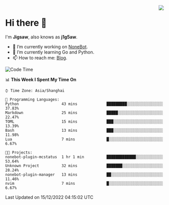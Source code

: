 <a href="#">
  <img align="right" src="https://github-readme-stats.vercel.app/api?username=j1g5awi&count_private=true&show_icons=true&title_color=80070B&text_color=B3B3B3&bg_color=212121&icon_color=80070B" />
</a>

# Hi there 👋

I'm **Jigsaw**, also knows as **j1g5aw**.

- 🔭 I’m currently working on [NoneBot](https://github.com/nonebot).
- 🌱 I’m currently learning Go and Python.
- 📫 How to reach me: [Blog](https://blog.maddestroyer.xyz/).

<!--START_SECTION:waka-->
![Code Time](http://img.shields.io/badge/Code%20Time-897%20hrs%2042%20mins-blue)

📊 **This Week I Spent My Time On** 

```text
⌚︎ Time Zone: Asia/Shanghai

💬 Programming Languages: 
Python                   43 mins             █████████░░░░░░░░░░░░░░░░   37.83% 
Markdown                 25 mins             █████░░░░░░░░░░░░░░░░░░░░   22.47% 
TOML                     15 mins             ███░░░░░░░░░░░░░░░░░░░░░░   13.39% 
Bash                     13 mins             ███░░░░░░░░░░░░░░░░░░░░░░   11.98% 
Lua                      7 mins              █░░░░░░░░░░░░░░░░░░░░░░░░   6.67%

🐱‍💻 Projects: 
nonebot-plugin-mcstatus  1 hr 1 min          █████████████░░░░░░░░░░░░   53.64% 
Unknown Project          32 mins             ███████░░░░░░░░░░░░░░░░░░   28.24% 
nonebot-plugin-manager   13 mins             ██░░░░░░░░░░░░░░░░░░░░░░░   11.46% 
nvim                     7 mins              █░░░░░░░░░░░░░░░░░░░░░░░░   6.67%

```


 Last Updated on 15/12/2022 04:15:02 UTC
<!--END_SECTION:waka-->
